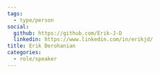 ```yaml
---
tags:
  - type/person
social:
  github: https://github.com/Erik-J-D
  linkedin: https://www.linkedin.com/in/erikjd/
title: Erik Derohanian
categories:
  - role/speaker
---
```

